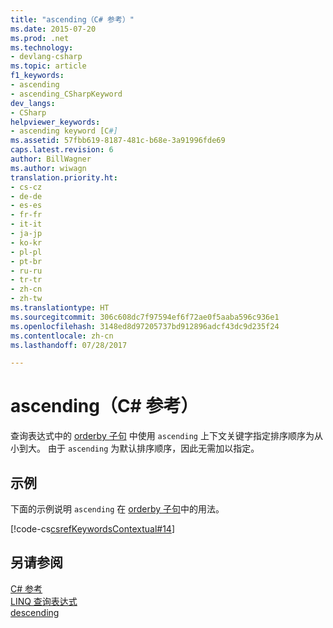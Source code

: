 ```yaml
---
title: "ascending（C# 参考）"
ms.date: 2015-07-20
ms.prod: .net
ms.technology:
- devlang-csharp
ms.topic: article
f1_keywords:
- ascending
- ascending_CSharpKeyword
dev_langs:
- CSharp
helpviewer_keywords:
- ascending keyword [C#]
ms.assetid: 57fbb619-8187-481c-b68e-3a91996fde69
caps.latest.revision: 6
author: BillWagner
ms.author: wiwagn
translation.priority.ht:
- cs-cz
- de-de
- es-es
- fr-fr
- it-it
- ja-jp
- ko-kr
- pl-pl
- pt-br
- ru-ru
- tr-tr
- zh-cn
- zh-tw
ms.translationtype: HT
ms.sourcegitcommit: 306c608dc7f97594ef6f72ae0f5aaba596c936e1
ms.openlocfilehash: 3148ed8d97205737bd912896adcf43dc9d235f24
ms.contentlocale: zh-cn
ms.lasthandoff: 07/28/2017

---
```

# <a name="ascending-c-reference"></a>ascending（C# 参考）
查询表达式中的 [orderby 子句](../../../csharp/language-reference/keywords/orderby-clause.md) 中使用 `ascending` 上下文关键字指定排序顺序为从小到大。 由于 `ascending` 为默认排序顺序，因此无需加以指定。  
  
## <a name="example"></a>示例  
 下面的示例说明 `ascending` 在 [orderby 子句](../../../csharp/language-reference/keywords/orderby-clause.md)中的用法。  
  
 [!code-cs[csrefKeywordsContextual#14](../../../csharp/language-reference/keywords/codesnippet/CSharp/ascending_1.cs)]  
  
## <a name="see-also"></a>另请参阅  
 [C# 参考](../../../csharp/language-reference/index.md)   
 [LINQ 查询表达式](../../../csharp/programming-guide/linq-query-expressions/index.md)   
 [descending](../../../csharp/language-reference/keywords/descending.md)

